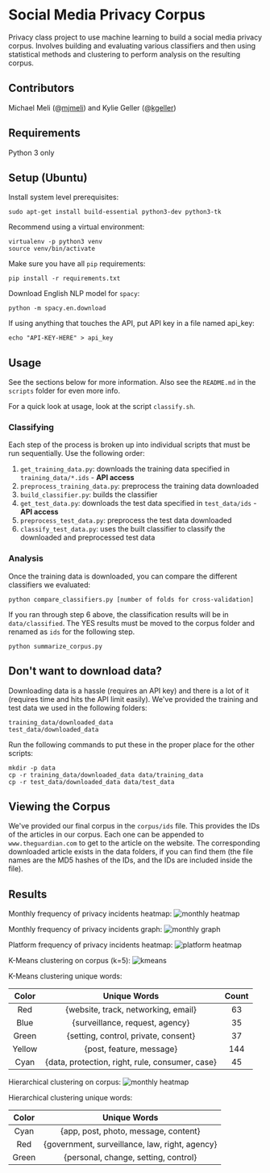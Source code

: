 # Social Media Privacy Corpus
Privacy class project to use machine learning to build a social media privacy corpus. Involves building and evaluating various classifiers and then using statistical methods and clustering to perform analysis on the resulting corpus.

## Contributors
Michael Meli (@[mjmeli](https://github.com/mjmeli)) and Kylie Geller (@[kgeller](https://github.com/kgeller))

## Requirements
Python 3 only

## Setup (Ubuntu)
Install system level prerequisites:

    sudo apt-get install build-essential python3-dev python3-tk

Recommend using a virtual environment:

    virtualenv -p python3 venv
    source venv/bin/activate

Make sure you have all `pip` requirements:

    pip install -r requirements.txt

Download English NLP model for `spacy`:

    python -m spacy.en.download

If using anything that touches the API, put API key in a file named api_key:

    echo "API-KEY-HERE" > api_key

## Usage
See the sections below for more information. Also see the `README.md` in the `scripts` folder for even more info.

For a quick look at usage, look at the script `classify.sh`.

### Classifying
Each step of the process is broken up into individual scripts that must be run sequentially. Use the following order:

1. `get_training_data.py`: downloads the training data specified in `training_data/*.ids` - **API access**
2. `preprocess_training_data.py`: preprocess the training data downloaded
3. `build_classifier.py`: builds the classifier
4. `get_test_data.py`: downloads the test data specified in `test_data/ids` - **API access**
5. `preprocess_test_data.py`: preprocess the test data downloaded
6. `classify_test_data.py`: uses the built classifier to classify the downloaded and preprocessed test data

### Analysis
Once the training data is downloaded, you can compare the different classifiers we evaluated:

    python compare_classifiers.py [number of folds for cross-validation]

If you ran through step 6 above, the classification results will be in `data/classified`. The YES results must be moved to the corpus folder and renamed as `ids` for the following step.

    python summarize_corpus.py

## Don't want to download data?
Downloading data is a hassle (requires an API key) and there is a lot of it (requires time and hits the API limit easily). We've provided the training and test data we used in the following folders:

    training_data/downloaded_data
    test_data/downloaded_data

Run the following commands to put these in the proper place for the other scripts:

    mkdir -p data
    cp -r training_data/downloaded_data data/training_data
    cp -r test_data/downloaded_data data/test_data

## Viewing the Corpus
We've provided our final corpus in the `corpus/ids` file. This provides the IDs of the articles in our corpus. Each one can be appended to `www.theguardian.com` to get to the article on the website. The corresponding downloaded article exists in the data folders, if you can find them (the file names are the MD5 hashes of the IDs, and the IDs are included inside the file).

## Results
Monthly frequency of privacy incidents heatmap:
![monthly heatmap](http://i.imgur.com/RLKAoH6.png)

Monthly frequency of privacy incidents graph:
![monthly graph](http://i.imgur.com/vtyNl4i.png)

Platform frequency of privacy incidents heatmap:
![platform heatmap](http://i.imgur.com/2EavYmd.png)

K-Means clustering on corpus (k=5):
![kmeans](http://i.imgur.com/oohHUdQ.png)

K-Means clustering unique words:

| Color       | Unique Words  | Count      |
|:-----------:|:-------------:|:----------:|
| Red | {website, track, networking, email} | 63 |
| Blue | {surveillance, request, agency} | 35 |
| Green | {setting, control, private, consent} | 37 |
| Yellow | {post, feature, message} | 144 |
| Cyan | {data, protection, right, rule, consumer, case} | 45 |

Hierarchical clustering on corpus:
![monthly heatmap](http://i.imgur.com/TioVgXE.png)

Hierarchical clustering unique words:

| Color       | Unique Words  |
|:-----------:|:-------------:|
| Cyan | {app, post, photo, message, content} |
| Red | {government, surveillance, law, right, agency} |
| Green | {personal, change, setting, control} |
